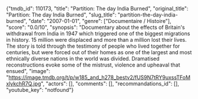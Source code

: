{"tmdb_id": 110173, "title": "Partition: The day India Burned", "original_title": "Partition: The day India Burned", "slug_title": "partition-the-day-india-burned", "date": "2007-01-01", "genre": ["Documentaire / Histoire"], "score": "0.0/10", "synopsis": "Documentary about the effects of Britain's withdrawal from India in 1947 which triggered one of the biggest migrations in history. 15 million were displaced and more than a million lost their lives. The story is told through the testimony of people who lived together for centuries, but were forced out of their homes as one of the largest and most ethnically diverse nations in the world was divided. Dramatised reconstructions evoke some of the mistrust, violence and upheaval that ensued", "image": "https://image.tmdb.org/t/p/w185_and_h278_bestv2/fUS9N7tRY9uxssTFoMxlykchR7Q.jpg", "actors": [], "comments": [], "recommandations_id": [], "youtube_key": "notfound"}